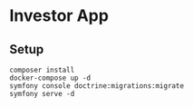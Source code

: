 # Investor App

## Setup
```
composer install
docker-compose up -d
symfony console doctrine:migrations:migrate
symfony serve -d
```